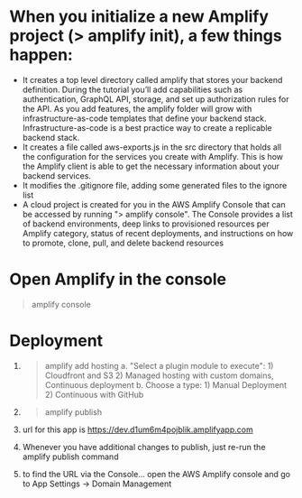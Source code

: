 # When you initialize a new Amplify project (> amplify init), a few things happen:

* It creates a top level directory called amplify that stores your backend definition. During the tutorial you’ll add capabilities such as authentication, GraphQL API, storage, and set up authorization rules for the API. As you add features, the amplify folder will grow with infrastructure-as-code templates that define your backend stack. Infrastructure-as-code is a best practice way to create a replicable backend stack.
* It creates a file called aws-exports.js in the src directory that holds all the configuration for the services you create with Amplify. This is how the Amplify client is able to get the necessary information about your backend services.
* It modifies the .gitignore file, adding some generated files to the ignore list
* A cloud project is created for you in the AWS Amplify Console that can be accessed by running "> amplify console". The Console provides a list of backend environments, deep links to provisioned resources per Amplify category, status of recent deployments, and instructions on how to promote, clone, pull, and delete backend resources

# Open Amplify in the console
> amplify console


# Deployment

1. > amplify add hosting
    a. "Select a plugin module to execute": 
        1) Cloudfront and S3
        2) Managed hosting with custom domains, Continuous deployment
    b. Choose a type: 
        1) Manual Deployment 
        2) Continuous with GitHub

2. > amplify publish

3. url for this app is https://dev.d1um6m4pojblik.amplifyapp.com

4. Whenever you have additional changes to publish, just re-run the amplify publish command

5. to find the URL via the Console... open the AWS Amplify console and go to 
   App Settings -> Domain Management